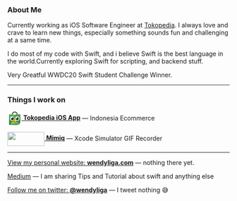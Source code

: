 ### About Me

Currently working as iOS Software Engineer at [Tokopedia](https://github.com/tokopedia). I always love and crave to learn new things, especially something sounds fun and challenging at a same time.

I do most of my code with Swift, and i believe Swift is the best language in the world.Currently exploring Swift for scripting, and backend stuff.

Very Greatful WWDC20 Swift Student Challenge Winner.

___

### Things I work on

[<img src="https://github.com/wendyliga/wendyliga/blob/master/assets/tokopedia.png" width="32" height="32" align="center"> **Tokopedia iOS App**](https://apps.apple.com/us/app/tokopedia/id1001394201) — Indonesia Ecommerce

[<img src="https://user-images.githubusercontent.com/16457495/78473788-84b7cc80-776d-11ea-8c44-5d6c8e46f2cb.png" width="84" height="32" align="center"> **Mimiq**](https://github.com/wendyliga/mimiq) — Xcode Simulator GIF Recorder 

___

[View my personal website: **wendyliga.com**](https://wendyliga.com/) — nothing there yet.

[Medium](https://medium.com/@wendyliga) — I am sharing Tips and Tutorial about swift and anything else

[Follow me on twitter: **@wendyliga**](https://twitter.com/wendyliga) — I tweet nothing 😅

